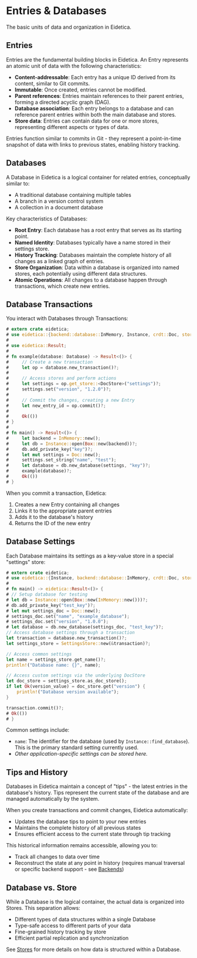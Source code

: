 # Entries & Databases

The basic units of data and organization in Eidetica.

## Entries

Entries are the fundamental building blocks in Eidetica. An Entry represents an atomic unit of data with the following characteristics:

- **Content-addressable**: Each entry has a unique ID derived from its content, similar to Git commits.
- **Immutable**: Once created, entries cannot be modified.
- **Parent references**: Entries maintain references to their parent entries, forming a directed acyclic graph (DAG).
- **Database association**: Each entry belongs to a database and can reference parent entries within both the main database and stores.
- **Store data**: Entries can contain data for one or more stores, representing different aspects or types of data.

Entries function similar to commits in Git - they represent a point-in-time snapshot of data with links to previous states, enabling history tracking.

## Databases

A Database in Eidetica is a logical container for related entries, conceptually similar to:

- A traditional database containing multiple tables
- A branch in a version control system
- A collection in a document database

Key characteristics of Databases:

- **Root Entry**: Each database has a root entry that serves as its starting point.
- **Named Identity**: Databases typically have a name stored in their settings store.
- **History Tracking**: Databases maintain the complete history of all changes as a linked graph of entries.
- **Store Organization**: Data within a database is organized into named stores, each potentially using different data structures.
- **Atomic Operations**: All changes to a database happen through transactions, which create new entries.

## Database Transactions

You interact with Databases through Transactions:

```rust
# extern crate eidetica;
# use eidetica::{backend::database::InMemory, Instance, crdt::Doc, store::DocStore, Database};
#
# use eidetica::Result;
#
# fn example(database: Database) -> Result<()> {
#     // Create a new transaction
#     let op = database.new_transaction()?;
#
#     // Access stores and perform actions
#     let settings = op.get_store::<DocStore>("settings")?;
#     settings.set("version", "1.2.0")?;
#
#     // Commit the changes, creating a new Entry
#     let new_entry_id = op.commit()?;
#
#     Ok(())
# }
#
# fn main() -> Result<()> {
#     let backend = InMemory::new();
#     let db = Instance::open(Box::new(backend))?;
#     db.add_private_key("key")?;
#     let mut settings = Doc::new();
#     settings.set_string("name", "test");
#     let database = db.new_database(settings, "key")?;
#     example(database)?;
#     Ok(())
# }
```

When you commit a transaction, Eidetica:

1. Creates a new Entry containing all changes
2. Links it to the appropriate parent entries
3. Adds it to the database's history
4. Returns the ID of the new entry

## Database Settings

Each Database maintains its settings as a key-value store in a special "settings" store:

```rust
# extern crate eidetica;
# use eidetica::{Instance, backend::database::InMemory, crdt::Doc, store::SettingsStore, Database};
#
# fn main() -> eidetica::Result<()> {
# // Setup database for testing
# let db = Instance::open(Box::new(InMemory::new()))?;
# db.add_private_key("test_key")?;
# let mut settings_doc = Doc::new();
# settings_doc.set("name", "example_database");
# settings_doc.set("version", "1.0.0");
# let database = db.new_database(settings_doc, "test_key")?;
// Access database settings through a transaction
let transaction = database.new_transaction()?;
let settings_store = SettingsStore::new(&transaction)?;

// Access common settings
let name = settings_store.get_name()?;
println!("Database name: {}", name);

// Access custom settings via the underlying DocStore
let doc_store = settings_store.as_doc_store();
if let Ok(version_value) = doc_store.get("version") {
    println!("Database version available");
}

transaction.commit()?;
# Ok(())
# }
```

Common settings include:

- `name`: The identifier for the database (used by `Instance::find_database`). This is the primary standard setting currently used.
- _Other application-specific settings can be stored here._

<!-- TODO: Define more standard database settings if they emerge, e.g., for schema information or access control -->

## Tips and History

Databases in Eidetica maintain a concept of "tips" - the latest entries in the database's history. Tips represent the current state of the database and are managed automatically by the system.

When you create transactions and commit changes, Eidetica automatically:

- Updates the database tips to point to your new entries
- Maintains the complete history of all previous states
- Ensures efficient access to the current state through tip tracking

This historical information remains accessible, allowing you to:

- Track all changes to data over time
- Reconstruct the state at any point in history (requires manual traversal or specific backend support - see [Backends](backends.md))

<!-- TODO: Implement and document high-level history browsing APIs (e.g., `database.get_entry_at_timestamp()`, `database.diff()`) -->

## Database vs. Store

While a Database is the logical container, the actual data is organized into Stores. This separation allows:

- Different types of data structures within a single Database
- Type-safe access to different parts of your data
- Fine-grained history tracking by store
- Efficient partial replication and synchronization

See [Stores](stores.md) for more details on how data is structured within a Database.
